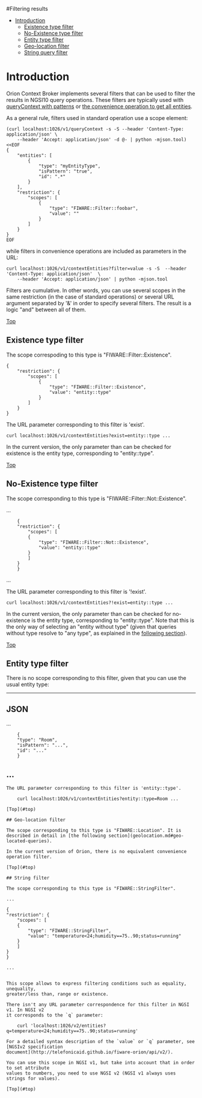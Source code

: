 #<a name="top"></a>Filtering results

* [Introduction](#introduction)
    * [Existence type filter](#existence-type-filter)
    * [No-Existence type filter](#no-existence-type-filter)
    * [Entity type filter](#entity-type-filter)
    * [Geo-location filter](#geo-location-filter)
    * [String query filter](#string-filter)
    
# Introduction

Orion Context Broker implements several filters
that can be used to filter the results in NGSI10 query operations. These
filters are typically used with [queryContext with patterns](walkthrough_apiv1.md#query-context-operation) or [the convenience operation to get all entities](walkthrough_apiv1.md#getting-all-entities).

As a general rule, filters used in standard operation use a scope
element:

``` 
(curl localhost:1026/v1/queryContext -s -S --header 'Content-Type: application/json' \ 
    --header 'Accept: application/json' -d @- | python -mjson.tool) <<EOF
{
    "entities": [
        {
            "type": "myEntityType",
            "isPattern": "true",
            "id": ".*"
        }
    ],
    "restriction": {
        "scopes": [
            {
                "type": "FIWARE::Filter::foobar",
                "value": ""
            }
        ]
    }
}
EOF
``` 

while filters in convenience operations are included as parameters in
the URL:

``` 
curl localhost:1026/v1/contextEntities?filter=value -s -S  --header 'Content-Type: application/json'  \ 
    --header 'Accept: application/json' | python -mjson.tool
``` 
Filters are cumulative. In other words, you can use several scopes in
the same restriction (in the case of standard operations) or several URL
argument separated by '&' in order to specify several filters. The
result is a logic "and" between all of them.

[Top](#top)

## Existence type filter

The scope correspoding to this type is "FIWARE::Filter::Existence". 

```
{
    "restriction": {
        "scopes": [
            {
                "type": "FIWARE::Filter::Existence",
                "value": "entity::type"
            }
        ]
    }
}
```
  
The URL parameter corresponding to this filter is 'exist'.

    curl localhost:1026/v1/contextEntities?exist=entity::type ...

In the current version, the only parameter than can be checked for
existence is the entity type, corresponding to "entity::type".

[Top](#top)

## No-Existence type filter

The scope corresponding to this type is "FIWARE::Filter::Not::Existence".

... 
```
    {
	"restriction": {
	    "scopes": [
		{
		    "type": "FIWARE::Filter::Not::Existence",
		    "value": "entity::type"
		}
	    ]
	}
    }
```
...

  
The URL parameter corresponding to this filter is '!exist'.

    curl localhost:1026/v1/contextEntities?!exist=entity::type ...

In the current version, the only parameter than can be checked for
no-existence is the entity type, corresponding to "entity::type". Note
that this is the only way of selecting an "entity without type" (given
that queries without type resolve to "any type", as explained in the
[following section](empty_types.md#using-empty-types)).

[Top](#top)

## Entity type filter

There is no scope corresponding to this filter, given that you can use
the usual entity type:

--------------------------------------------------------------------------------------
  JSON
--------------------------------------------------------------------------------------
...
```
    {
	"type": "Room",
	"isPattern": "...",
	"id": "..."
    }
```
...
--------------------------------------------------------------------------------------
```
The URL parameter corresponding to this filter is 'entity::type'.

    curl localhost:1026/v1/contextEntities?entity::type=Room ...

[Top](#top)

## Geo-location filter

The scope corresponding to this type is "FIWARE::Location". It is
described in detail in [the following section](geolocation.md#geo-located-queries).

In the current version of Orion, there is no equivalent convenience
operation filter.

[Top](#top)

## String filter

The scope corresponding to this type is "FIWARE::StringFilter".

...
```
    {
	"restriction": {
	    "scopes": [
		{
		    "type": "FIWARE::StringFilter",
		    "value": "temperature<24;humidity==75..90;status=running"
		}
	    ]
	}
    }
```
...


This scope allows to express filtering conditions such as equality, unequality,
greater/less than, range or existence.

There isn't any URL parameter correspondence for this filter in NGSI v1. In NGSI v2
it corresponds to the `q` parameter:

    curl 'localhost:1026/v2/entities?q=temperature<24;humidity==75..90;status=running'

For a detailed syntax description of the `value` or `q` parameter, see [NGSIv2 specification
document](http://telefonicaid.github.io/fiware-orion/api/v2/).

You can use this scope in NGSI v1, but take into account that in order to set attribute
values to numbers, you need to use NGSI v2 (NGSI v1 always uses strings for values).

[Top](#top)
